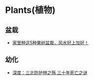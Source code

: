 # Plants(植物)

## 盆栽
* [家里种这5种果树盆栽，风水好上加好！](https://www.huabaike.com/yhjq/11231.html)

## 幼化
* [深度：三北防护林之殇 三十年死亡之谜](http://www.sohu.com/a/220964596_750320)

